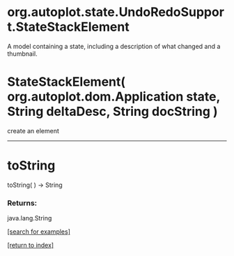# org.autoplot.state.UndoRedoSupport.StateStackElement

A model containing a state, including a description of what changed and
 a thumbnail.

# StateStackElement( org.autoplot.dom.Application state, String deltaDesc, String docString )
create an element

***
<a name="toString"></a>
# toString
toString(  ) &rarr; String



### Returns:
java.lang.String


<a href="https://github.com/autoplot/dev/search?q=toString&unscoped_q=toString">[search for examples]</a>

<a href="https://github.com/autoplot/documentation/blob/master/javadoc/index-all.md">[return to index]</a>

